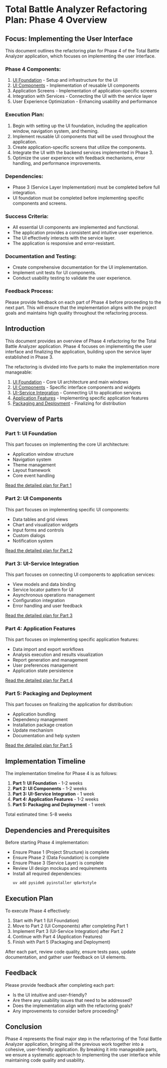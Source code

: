 # Total Battle Analyzer Refactoring Plan: Phase 4 Overview

## Focus: Implementing the User Interface

This document outlines the refactoring plan for Phase 4 of the Total Battle Analyzer application, which focuses on implementing the user interface.

### Phase 4 Components:

1. [UI Foundation](phase4-part1-ui-foundation.md) - Setup and infrastructure for the UI
2. [UI Components](phase4-part2-ui-components.md) - Implementation of reusable UI components
3. Application Screens - Implementation of application-specific screens
4. Integration with Services - Connecting the UI with the service layer
5. User Experience Optimization - Enhancing usability and performance

### Execution Plan:

1. Begin with setting up the UI foundation, including the application window, navigation system, and theming.
2. Implement reusable UI components that will be used throughout the application.
3. Create application-specific screens that utilize the components.
4. Integrate the UI with the backend services implemented in Phase 3.
5. Optimize the user experience with feedback mechanisms, error handling, and performance improvements.

### Dependencies:

- Phase 3 (Service Layer Implementation) must be completed before full integration.
- UI foundation must be completed before implementing specific components and screens.

### Success Criteria:

- All essential UI components are implemented and functional.
- The application provides a consistent and intuitive user experience.
- The UI effectively interacts with the service layer.
- The application is responsive and error-resistant.

### Documentation and Testing:

- Create comprehensive documentation for the UI implementation.
- Implement unit tests for UI components.
- Conduct usability testing to validate the user experience.

### Feedback Process:

Please provide feedback on each part of Phase 4 before proceeding to the next part. This will ensure that the implementation aligns with the project goals and maintains high quality throughout the refactoring process.

## Introduction

This document provides an overview of Phase 4 refactoring for the Total Battle Analyzer application. Phase 4 focuses on implementing the user interface and finalizing the application, building upon the service layer established in Phase 3.

The refactoring is divided into five parts to make the implementation more manageable:

1. [UI Foundation](phase4-part1-ui-foundation.md) - Core UI architecture and main windows
2. [UI Components](phase4-part2-ui-components.md) - Specific interface components and widgets
3. [UI-Service Integration](phase4-part3-ui-service-integration.md) - Connecting UI to application services
4. [Application Features](phase4-part4-application-features.md) - Implementing specific application features
5. [Packaging and Deployment](phase4-part5-packaging-deployment.md) - Finalizing for distribution

## Overview of Parts

### Part 1: UI Foundation

This part focuses on implementing the core UI architecture:

- Application window structure
- Navigation system
- Theme management
- Layout framework
- Core event handling

[Read the detailed plan for Part 1](phase4-part1-ui-foundation.md)

### Part 2: UI Components

This part focuses on implementing specific UI components:

- Data tables and grid views
- Chart and visualization widgets
- Input forms and controls
- Custom dialogs
- Notification system

[Read the detailed plan for Part 2](phase4-part2-ui-components.md)

### Part 3: UI-Service Integration

This part focuses on connecting UI components to application services:

- View models and data binding
- Service locator pattern for UI
- Asynchronous operations management
- Configuration integration
- Error handling and user feedback

[Read the detailed plan for Part 3](phase4-part3-ui-service-integration.md)

### Part 4: Application Features

This part focuses on implementing specific application features:

- Data import and export workflows
- Analysis execution and results visualization
- Report generation and management
- User preferences management
- Application state persistence

[Read the detailed plan for Part 4](phase4-part4-application-features.md)

### Part 5: Packaging and Deployment

This part focuses on finalizing the application for distribution:

- Application bundling
- Dependency management
- Installation package creation
- Update mechanism
- Documentation and help system

[Read the detailed plan for Part 5](phase4-part5-packaging-deployment.md)

## Implementation Timeline

The implementation timeline for Phase 4 is as follows:

1. **Part 1: UI Foundation** - 1-2 weeks
2. **Part 2: UI Components** - 1-2 weeks
3. **Part 3: UI-Service Integration** - 1 week
4. **Part 4: Application Features** - 1-2 weeks
5. **Part 5: Packaging and Deployment** - 1 week

Total estimated time: 5-8 weeks

## Dependencies and Prerequisites

Before starting Phase 4 implementation:

- Ensure Phase 1 (Project Structure) is complete
- Ensure Phase 2 (Data Foundation) is complete
- Ensure Phase 3 (Service Layer) is complete
- Review UI design mockups and requirements
- Install all required dependencies:
  ```bash
  uv add pyside6 pyinstaller qdarkstyle
  ```

## Execution Plan

To execute Phase 4 effectively:

1. Start with Part 1 (UI Foundation)
2. Move to Part 2 (UI Components) after completing Part 1
3. Implement Part 3 (UI-Service Integration) after Part 2
4. Continue with Part 4 (Application Features)
5. Finish with Part 5 (Packaging and Deployment)

After each part, review code quality, ensure tests pass, update documentation, and gather user feedback on UI elements.

## Feedback

Please provide feedback after completing each part:

- Is the UI intuitive and user-friendly?
- Are there any usability issues that need to be addressed?
- Does the implementation align with the refactoring goals?
- Any improvements to consider before proceeding?

## Conclusion

Phase 4 represents the final major step in the refactoring of the Total Battle Analyzer application, bringing all the previous work together into a cohesive, user-friendly application. By breaking it into manageable parts, we ensure a systematic approach to implementing the user interface while maintaining code quality and usability. 